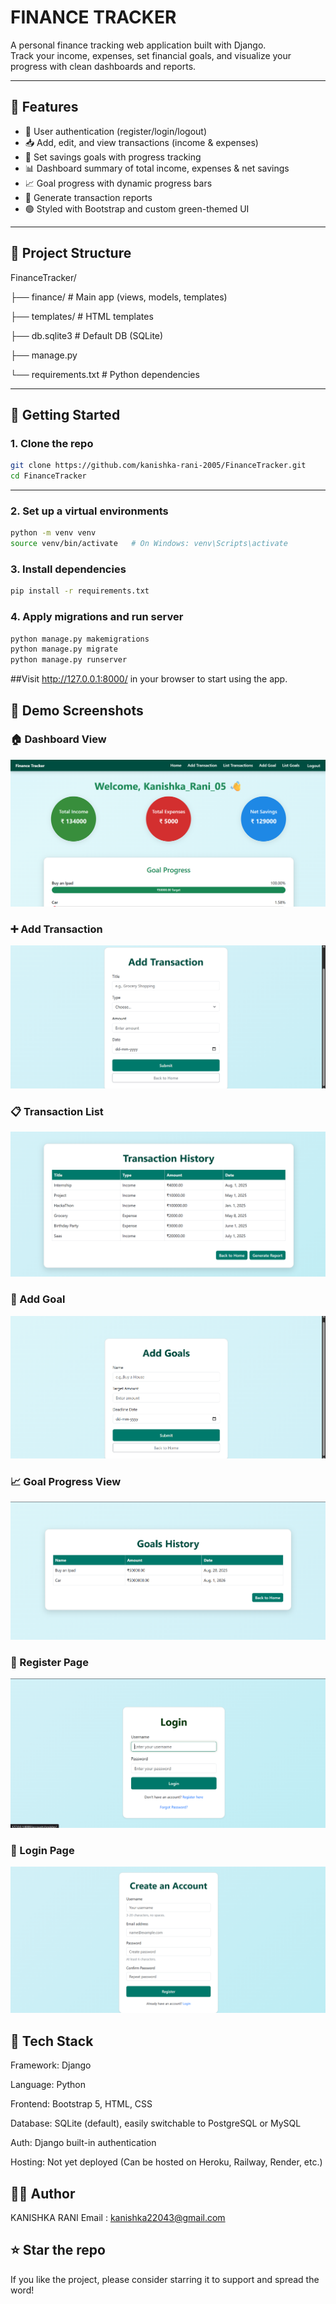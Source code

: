 # FINANCE TRACKER 

A personal finance tracking web application built with Django.  
Track your income, expenses, set financial goals, and visualize your progress with clean dashboards and reports.


---

## 🔧 Features

- 🔐 User authentication (register/login/logout)
- 📥 Add, edit, and view transactions (income & expenses)
- 🎯 Set savings goals with progress tracking
- 📊 Dashboard summary of total income, expenses & net savings
- 📈 Goal progress with dynamic progress bars
- 🧾 Generate transaction reports
- 🟢 Styled with Bootstrap and custom green-themed UI

---

## 📂 Project Structure

FinanceTracker/

├── finance/ # Main app (views, models, templates)

├── templates/ # HTML templates

├── db.sqlite3 # Default DB (SQLite)

├── manage.py

└── requirements.txt # Python dependencies




---

## 🚀 Getting Started

### 1. Clone the repo

```bash
git clone https://github.com/kanishka-rani-2005/FinanceTracker.git
cd FinanceTracker

```
---

### 2. Set up a virtual environments

```bash
python -m venv venv
source venv/bin/activate   # On Windows: venv\Scripts\activate

```


### 3. Install dependencies

```bash
pip install -r requirements.txt
```


### 4. Apply migrations and run server
```bash
python manage.py makemigrations
python manage.py migrate
python manage.py runserver


```


##Visit http://127.0.0.1:8000/ in your browser to start using the app.


## 📸 Demo Screenshots

### 🏠 Dashboard View
![Dashboard](DEMO_Images/i1.png)

### ➕ Add Transaction
![Add Transaction](DEMO_Images/i2.png)

### 📋 Transaction List
![Transaction List](DEMO_Images/i3.png)

### 🎯 Add Goal
![Add Goal](DEMO_Images/i4.png)

### 📈 Goal Progress View
![Goal Progress](DEMO_Images/i5.png)

### 📑 Register Page
![Register Page](DEMO_Images/i6.png)

### 🔐 Login Page
![Login Page](DEMO_Images/i7.png)


## 📌 Tech Stack

Framework: Django

Language: Python

Frontend: Bootstrap 5, HTML, CSS

Database: SQLite (default), easily switchable to PostgreSQL or MySQL

Auth: Django built-in authentication

Hosting: Not yet deployed (Can be hosted on Heroku, Railway, Render, etc.)

## 👩‍💻 Author

KANISHKA RANI
Email : kanishka22043@gmail.com


## ⭐ Star the repo
If you like the project, please consider starring it to support and spread the word!